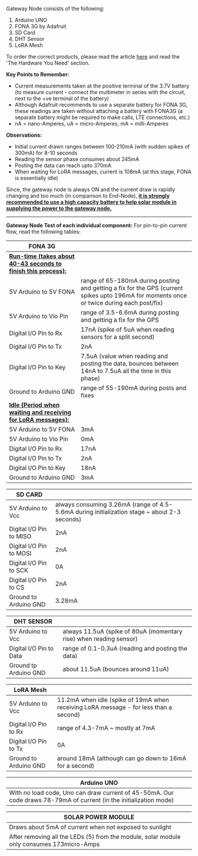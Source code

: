 Gateway Node consists of the following:

1. Arduino UNO
2. FONA 3G by Adafruit
3. SD Card
4. DHT Sensor
5. LoRA Mesh

To order the correct products, please read the article [here](../../Setup/Water_Quality_Setup.md) and read the 'The Hardware You Need' section.


**Key Points to Remember:**

- Current measurements taken at the positive terminal of the 3.7V battery (to measure current - connect the multimeter in series with the circuit, next to the +ve terminal of the battery)
- Although Adafruit recommends to use a separate battery for FONA 3G, these readings are taken without attaching a battery with FONA3G (a separate battery might be required to make calls, LTE connections, etc.)
- nA = nano-Amperes, uA = micro-Amperes, mA = milli-Amperes



**Observations:**

- Initial current drawn ranges between 100-210mA (with sudden spikes of 300mA) for 8-10 seconds
- Reading the sensor phase consumes about 245mA
- Posting the data can reach upto 370mA
- When waiting for LoRA messages, current is 108mA (at this stage, FONA is essentially idle)



Since, the gateway node is always ON and the current draw is rapidly changing and too much (in comparison to End-Node), **<u>it is strongly recommended to use a high capacity battery to help solar module in supplying the power to the gateway node.</u>** 



------

**Gateway Node Test of each individual component:** For pin-to-pin current flow, read the following tables:

| FONA 3G                                                      |                                                              |
| ------------------------------------------------------------ | ------------------------------------------------------------ |
| <u>**Run-time (takes about 40-43 seconds to finish this process):**</u> |                                                              |
| 5V Arduino to 5V FONA                                        | range of 65-180mA during posting and getting a fix for the GPS (current spikes upto 196mA for moments once or twice during each post/fix) |
| 5V Arduino to Vio Pin                                        | range of 3.5-6.6mA during posting and getting a fix for the GPS |
| Digital I/O Pin to Rx                                        | 17nA (spike of 5uA when reading sensors for a split second)  |
| Digital I/O Pin to Tx                                        | 2nA                                                          |
| Digital I/O Pin to Key                                       | 7.5uA (value when reading and posting the data, bounces between 14nA to 7.5uA all the time in this phase) |
| Ground to Arduino GND                                        | range of 55-190mA during posts and fixes                     |
| **<u>Idle (Period when waiting and receiving for LoRA messages):</u>** |                                                              |
| 5V Arduino to 5V FONA                                        | 3mA                                                          |
| 5V Arduino to Vio Pin                                        | 0mA                                                          |
| Digital I/O Pin to Rx                                        | 17nA                                                         |
| Digital I/O Pin to Tx                                        | 2nA                                                          |
| Digital I/O Pin to Key                                       | 18nA                                                         |
| Ground to Arduino GND                                        | 3mA                                                          |



| SD CARD                 |                                                              |
| ----------------------- | ------------------------------------------------------------ |
| 5V Arduino to Vcc       | always consuming 3.26mA (range of 4.5-5.6mA during initialization stage ~ about 2-3 seconds) |
| Digital I/O Pin to MISO | 2nA                                                          |
| Digital I/O Pin to MOSI | 2nA                                                          |
| Digital I/O Pin to SCK  | 0A                                                           |
| Digital I/O Pin to CS   | 2nA                                                          |
| Ground to Arduino GND   | 3.28mA                                                       |



| DHT SENSOR              |                                                              |
| ----------------------- | ------------------------------------------------------------ |
| 5V Arduino to Vcc       | always 11.5uA (spike of 80uA (momentary rise) when reading sensor) |
| Digital I/O Pin to Data | range of 0.1-0.3uA (reading and posting the data)            |
| Ground tp Arduino GND   | about 11.5uA (bounces around 11uA)                           |



| LoRA Mesh             |                                                              |
| --------------------- | ------------------------------------------------------------ |
| 5V Arduino to Vcc     | 11.2mA when idle (spike of 19mA when receiving LoRA message - for less than a second) |
| Digital I/O Pin to Rx | range of 4.3-7mA ~ mostly at 7mA                             |
| Digital I/O Pin to Tx | 0A                                                           |
| Ground to Arduino GND | around 18mA (although can go down to 16mA for a second)      |



| Arduino UNO                                                  |
| ------------------------------------------------------------ |
| With no load code, Uno can draw current of 45-50mA. Our code draws 78-79mA of current (in the initialization mode) |



| SOLAR POWER MODULE                                           |
| ------------------------------------------------------------ |
| Draws about 5mA of current when not exposed to sunlight      |
| After removing all the LEDs (5) from the module, solar module only consumes 173micro-Amps |
